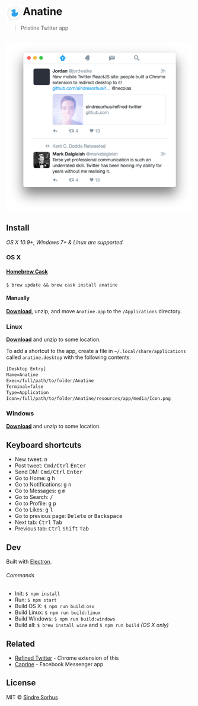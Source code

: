 # <img src="media/Icon.png" width="45" align="left">Anatine

> Pristine Twitter app

<br>
<div align="center">
	<a href="https://github.com/sindresorhus/anatine/releases/latest" align="center">
		<img src="media/screenshot.png" width="617">
	</a>
</div>


## Install

*OS X 10.9+, Windows 7+ & Linux are supported.*

### OS X

#### [Homebrew Cask](http://caskroom.io)

```
$ brew update && brew cask install anatine
```

#### Manually

[**Download**](https://github.com/sindresorhus/anatine/releases/latest), unzip, and move `Anatine.app` to the `/Applications` directory.

### Linux

[**Download**](https://github.com/sindresorhus/anatine/releases/latest) and unzip to some location.

To add a shortcut to the app, create a file in `~/.local/share/applications` called `anatine.desktop` with the following contents:

```
[Desktop Entry]
Name=Anatine
Exec=/full/path/to/folder/Anatine
Terminal=false
Type=Application
Icon=/full/path/to/folder/Anatine/resources/app/media/Icon.png
```

### Windows

[**Download**](https://github.com/sindresorhus/anatine/releases/latest) and unzip to some location.


## Keyboard shortcuts

- New tweet: <kbd>n</kbd>
- Post tweet: <kbd>Cmd/Ctrl</kbd> <kbd>Enter</kbd>
- Send DM: <kbd>Cmd/Ctrl</kbd> <kbd>Enter</kbd>
- Go to Home: <kbd>g</kbd> <kbd>h</kbd>
- Go to Notifications: <kbd>g</kbd> <kbd>n</kbd>
- Go to Messages: <kbd>g</kbd> <kbd>m</kbd>
- Go to Search: <kbd>/</kbd>
- Go to Profile: <kbd>g</kbd> <kbd>p</kbd>
- Go to Likes: <kbd>g</kbd> <kbd>l</kbd>
- Go to previous page: <kbd>Delete</kbd> or <kbd>Backspace</kbd>
- Next tab: <kbd>Ctrl</kbd> <kbd>Tab</kbd>
- Previous tab: <kbd>Ctrl</kbd> <kbd>Shift</kbd> <kbd>Tab</kbd>


## Dev

Built with [Electron](http://electron.atom.io).

###### Commands

- Init: `$ npm install`
- Run: `$ npm start`
- Build OS X: `$ npm run build:osx`
- Build Linux: `$ npm run build:linux`
- Build Windows: `$ npm run build:windows`
- Build all: `$ brew install wine` and `$ npm run build` *(OS X only)*



## Related

- [Refined Twitter](https://github.com/sindresorhus/refined-twitter) - Chrome extension of this
- [Caprine](https://github.com/sindresorhus/caprine) - Facebook Messenger app


## License

MIT © [Sindre Sorhus](https://sindresorhus.com)
